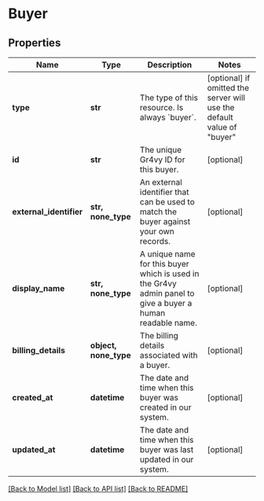 # Buyer


## Properties
Name | Type | Description | Notes
------------ | ------------- | ------------- | -------------
**type** | **str** | The type of this resource. Is always &#x60;buyer&#x60;. | [optional]  if omitted the server will use the default value of "buyer"
**id** | **str** | The unique Gr4vy ID for this buyer. | [optional] 
**external_identifier** | **str, none_type** | An external identifier that can be used to match the buyer against your own records. | [optional] 
**display_name** | **str, none_type** | A unique name for this buyer which is used in the Gr4vy admin panel to give a buyer a human readable name. | [optional] 
**billing_details** | **object, none_type** | The billing details associated with a buyer. | [optional] 
**created_at** | **datetime** | The date and time when this buyer was created in our system. | [optional] 
**updated_at** | **datetime** | The date and time when this buyer was last updated in our system. | [optional] 

[[Back to Model list]](../README.md#documentation-for-models) [[Back to API list]](../README.md#documentation-for-api-endpoints) [[Back to README]](../README.md)


